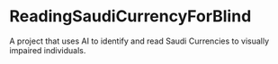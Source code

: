 # ReadingSaudiCurrencyForBlind
A project that uses AI to identify and read Saudi Currencies to visually impaired individuals.

